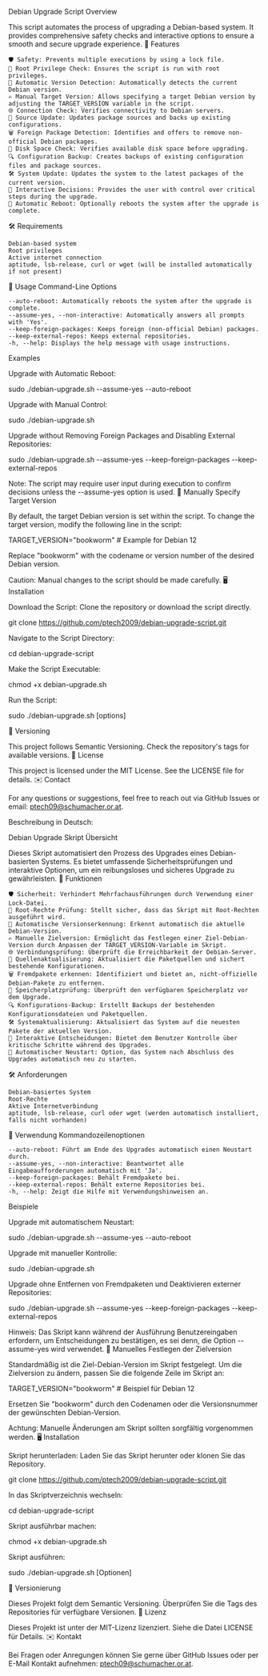 Debian Upgrade Script
Overview

This script automates the process of upgrading a Debian-based system. It provides comprehensive safety checks and interactive options to ensure a smooth and secure upgrade experience.
🚀 Features

    🛡 Safety: Prevents multiple executions by using a lock file.
    🔑 Root Privilege Check: Ensures the script is run with root privileges.
    📡 Automatic Version Detection: Automatically detects the current Debian version.
    ✍️ Manual Target Version: Allows specifying a target Debian version by adjusting the TARGET_VERSION variable in the script.
    🌐 Connection Check: Verifies connectivity to Debian servers.
    🔧 Source Update: Updates package sources and backs up existing configurations.
    🗑 Foreign Package Detection: Identifies and offers to remove non-official Debian packages.
    💾 Disk Space Check: Verifies available disk space before upgrading.
    🔍 Configuration Backup: Creates backups of existing configuration files and package sources.
    🛠 System Update: Updates the system to the latest packages of the current version.
    🔄 Interactive Decisions: Provides the user with control over critical steps during the upgrade.
    🔁 Automatic Reboot: Optionally reboots the system after the upgrade is complete.

🛠 Requirements

    Debian-based system
    Root privileges
    Active internet connection
    aptitude, lsb-release, curl or wget (will be installed automatically if not present)

🔧 Usage
Command-Line Options

    --auto-reboot: Automatically reboots the system after the upgrade is complete.
    --assume-yes, --non-interactive: Automatically answers all prompts with 'Yes'.
    --keep-foreign-packages: Keeps foreign (non-official Debian) packages.
    --keep-external-repos: Keeps external repositories.
    -h, --help: Displays the help message with usage instructions.

Examples

Upgrade with Automatic Reboot:

sudo ./debian-upgrade.sh --assume-yes --auto-reboot

Upgrade with Manual Control:

sudo ./debian-upgrade.sh

Upgrade without Removing Foreign Packages and Disabling External Repositories:

sudo ./debian-upgrade.sh --assume-yes --keep-foreign-packages --keep-external-repos

Note: The script may require user input during execution to confirm decisions unless the --assume-yes option is used.
📝 Manually Specify Target Version

By default, the target Debian version is set within the script. To change the target version, modify the following line in the script:

TARGET_VERSION="bookworm"  # Example for Debian 12

Replace "bookworm" with the codename or version number of the desired Debian version.

Caution: Manual changes to the script should be made carefully.
🖥 Installation

Download the Script: Clone the repository or download the script directly.

git clone https://github.com/ptech2009/debian-upgrade-script.git

Navigate to the Script Directory:

cd debian-upgrade-script

Make the Script Executable:

chmod +x debian-upgrade.sh

Run the Script:

sudo ./debian-upgrade.sh [options]

🔖 Versioning

This project follows Semantic Versioning. Check the repository's tags for available versions.
📄 License

This project is licensed under the MIT License. See the LICENSE file for details.
✉️ Contact

For any questions or suggestions, feel free to reach out via GitHub Issues or email: ptech09@schumacher.or.at.



Beschreibung in Deutsch: 

Debian Upgrade Skript
Übersicht

Dieses Skript automatisiert den Prozess des Upgrades eines Debian-basierten Systems. Es bietet umfassende Sicherheitsprüfungen und interaktive Optionen, um ein reibungsloses und sicheres Upgrade zu gewährleisten.
🚀 Funktionen

    🛡 Sicherheit: Verhindert Mehrfachausführungen durch Verwendung einer Lock-Datei.
    🔑 Root-Rechte Prüfung: Stellt sicher, dass das Skript mit Root-Rechten ausgeführt wird.
    📡 Automatische Versionserkennung: Erkennt automatisch die aktuelle Debian-Version.
    ✍️ Manuelle Zielversion: Ermöglicht das Festlegen einer Ziel-Debian-Version durch Anpassen der TARGET_VERSION-Variable im Skript.
    🌐 Verbindungsprüfung: Überprüft die Erreichbarkeit der Debian-Server.
    🔧 Quellenaktualisierung: Aktualisiert die Paketquellen und sichert bestehende Konfigurationen.
    🗑 Fremdpakete erkennen: Identifiziert und bietet an, nicht-offizielle Debian-Pakete zu entfernen.
    💾 Speicherplatzprüfung: Überprüft den verfügbaren Speicherplatz vor dem Upgrade.
    🔍 Konfigurations-Backup: Erstellt Backups der bestehenden Konfigurationsdateien und Paketquellen.
    🛠 Systemaktualisierung: Aktualisiert das System auf die neuesten Pakete der aktuellen Version.
    🔄 Interaktive Entscheidungen: Bietet dem Benutzer Kontrolle über kritische Schritte während des Upgrades.
    🔁 Automatischer Neustart: Option, das System nach Abschluss des Upgrades automatisch neu zu starten.

🛠 Anforderungen

    Debian-basiertes System
    Root-Rechte
    Aktive Internetverbindung
    aptitude, lsb-release, curl oder wget (werden automatisch installiert, falls nicht vorhanden)

🔧 Verwendung
Kommandozeilenoptionen

    --auto-reboot: Führt am Ende des Upgrades automatisch einen Neustart durch.
    --assume-yes, --non-interactive: Beantwortet alle Eingabeaufforderungen automatisch mit 'Ja'.
    --keep-foreign-packages: Behält Fremdpakete bei.
    --keep-external-repos: Behält externe Repositories bei.
    -h, --help: Zeigt die Hilfe mit Verwendungshinweisen an.

Beispiele

Upgrade mit automatischem Neustart:

sudo ./debian-upgrade.sh --assume-yes --auto-reboot

Upgrade mit manueller Kontrolle:

sudo ./debian-upgrade.sh

Upgrade ohne Entfernen von Fremdpaketen und Deaktivieren externer Repositories:

sudo ./debian-upgrade.sh --assume-yes --keep-foreign-packages --keep-external-repos

Hinweis: Das Skript kann während der Ausführung Benutzereingaben erfordern, um Entscheidungen zu bestätigen, es sei denn, die Option --assume-yes wird verwendet.
📝 Manuelles Festlegen der Zielversion

Standardmäßig ist die Ziel-Debian-Version im Skript festgelegt. Um die Zielversion zu ändern, passen Sie die folgende Zeile im Skript an:

TARGET_VERSION="bookworm"  # Beispiel für Debian 12

Ersetzen Sie "bookworm" durch den Codenamen oder die Versionsnummer der gewünschten Debian-Version.

Achtung: Manuelle Änderungen am Skript sollten sorgfältig vorgenommen werden.
🖥 Installation

Skript herunterladen: Laden Sie das Skript herunter oder klonen Sie das Repository.

git clone https://github.com/ptech2009/debian-upgrade-script.git

In das Skriptverzeichnis wechseln:

cd debian-upgrade-script

Skript ausführbar machen:

chmod +x debian-upgrade.sh

Skript ausführen:

sudo ./debian-upgrade.sh [Optionen]

🔖 Versionierung

Dieses Projekt folgt dem Semantic Versioning. Überprüfen Sie die Tags des Repositories für verfügbare Versionen.
📄 Lizenz

Dieses Projekt ist unter der MIT-Lizenz lizenziert. Siehe die Datei LICENSE für Details.
✉️ Kontakt

Bei Fragen oder Anregungen können Sie gerne über GitHub Issues oder per E-Mail Kontakt aufnehmen: ptech09@schumacher.or.at.

